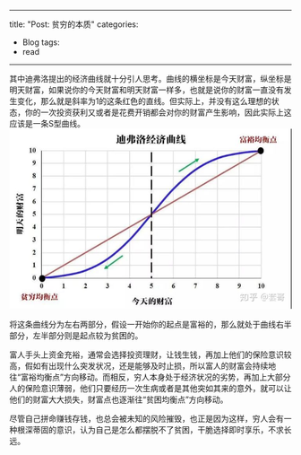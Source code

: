 
---
title: "Post: 贫穷的本质"
categories:
  - Blog
tags:
  - read
---

其中迪弗洛提出的经济曲线就十分引人思考。曲线的横坐标是今天财富，纵坐标是明天财富，如果说你的今天财富和明天财富一样多，也就是说你的财富一直没有发生变化，那么就是斜率为1的这条红色的直线。但实际上，并没有这么理想的状态，你的一次投资获利又或者是花费开销都会对你的财富产生影响，因此实际上这应该是一条S型曲线。
![](2022-06-10-13-36-40.png)

将这条曲线分为左右两部分，假设一开始你的起点是富裕的，那么就处于曲线右半部分，左半部分则是起点较为贫困的。

富人手头上资金充裕，通常会选择投资理财，让钱生钱，再加上他们的保险意识较高，假如有出现什么突发状况，还是能够及时止损，所以富人的财富会持续地往“富裕均衡点”方向移动。而相反，穷人本身处于经济状况的劣势，再加上大部分人的保险意识薄弱，他们只要经历一次生病或者是其他突如其来的意外，就可以让他们的财富大大损失，财富点也逐渐往“贫困均衡点”方向移动。

尽管自己拼命赚钱存钱，也总会被未知的风险摧毁，也正是因为这样，穷人会有一种根深蒂固的意识，认为自己是怎么都摆脱不了贫困，干脆选择即时享乐，不求长远。